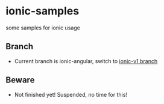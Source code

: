 # ionic-samples
some samples for ionic usage

## Branch

- Current branch is ionic-angular, switch to [ionic-v1 branch](https://github.com/johnnynode/ionic-samples/tree/ionic-v1)

## Beware

- Not finished yet! Suspended, no time for this!